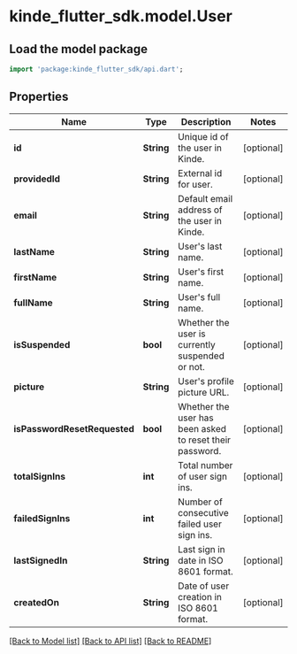 # kinde_flutter_sdk.model.User

## Load the model package
```dart
import 'package:kinde_flutter_sdk/api.dart';
```

## Properties
Name | Type | Description | Notes
------------ | ------------- | ------------- | -------------
**id** | **String** | Unique id of the user in Kinde. | [optional] 
**providedId** | **String** | External id for user. | [optional] 
**email** | **String** | Default email address of the user in Kinde. | [optional] 
**lastName** | **String** | User's last name. | [optional] 
**firstName** | **String** | User's first name. | [optional] 
**fullName** | **String** | User's full name. | [optional] 
**isSuspended** | **bool** | Whether the user is currently suspended or not. | [optional] 
**picture** | **String** | User's profile picture URL. | [optional] 
**isPasswordResetRequested** | **bool** | Whether the user has been asked to reset their password. | [optional] 
**totalSignIns** | **int** | Total number of user sign ins. | [optional] 
**failedSignIns** | **int** | Number of consecutive failed user sign ins. | [optional] 
**lastSignedIn** | **String** | Last sign in date in ISO 8601 format. | [optional] 
**createdOn** | **String** | Date of user creation in ISO 8601 format. | [optional] 

[[Back to Model list]](../README.md#documentation-for-models) [[Back to API list]](../README.md#documentation-for-api-endpoints) [[Back to README]](../README.md)



